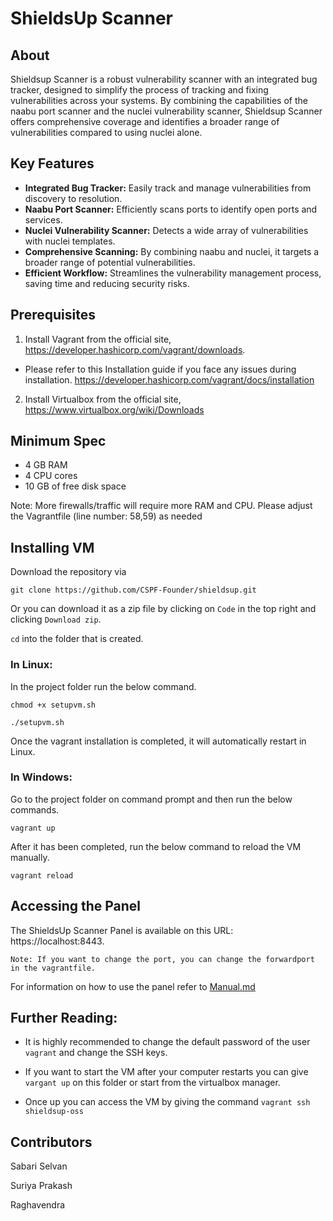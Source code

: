 # ShieldsUp Scanner

## About

Shieldsup Scanner is a robust vulnerability scanner with an integrated bug tracker, designed to simplify the process of tracking and fixing vulnerabilities across your systems. By combining the capabilities of the naabu port scanner and the nuclei vulnerability scanner, Shieldsup Scanner offers comprehensive coverage and identifies a broader range of vulnerabilities compared to using nuclei alone.

## Key Features

- **Integrated Bug Tracker:** Easily track and manage vulnerabilities from discovery to resolution.
- **Naabu Port Scanner:** Efficiently scans ports to identify open ports and services.
- **Nuclei Vulnerability Scanner:** Detects a wide array of vulnerabilities with nuclei templates.
- **Comprehensive Scanning:** By combining naabu and nuclei, it targets a broader range of potential vulnerabilities.
- **Efficient Workflow:** Streamlines the vulnerability management process, saving time and reducing security risks.

## Prerequisites

1. Install Vagrant from the official site, https://developer.hashicorp.com/vagrant/downloads. 

- Please refer to this Installation guide if you face any issues during installation. https://developer.hashicorp.com/vagrant/docs/installation

2. Install Virtualbox from the official site, https://www.virtualbox.org/wiki/Downloads

## Minimum Spec

- 4 GB RAM 
- 4 CPU cores
- 10 GB of free disk space

Note: More firewalls/traffic will require more RAM and CPU. Please adjust the Vagrantfile (line number: 58,59) as needed

## Installing VM

Download the repository via 

`git clone https://github.com/CSPF-Founder/shieldsup.git`

Or you can download it as a zip file by clicking on `Code` in the top right and clicking `Download zip`.

`cd` into the folder that is created.

### In Linux:

In the project folder run the below command.

```
chmod +x setupvm.sh

./setupvm.sh
```

Once the vagrant installation is completed, it will automatically restart in Linux. 

### In Windows:

Go to the project folder on command prompt and then run the below commands.

```
vagrant up
```
After it has been completed, run the below command to reload the VM manually.

```
vagrant reload
```


## Accessing the Panel

The ShieldsUp Scanner Panel is available on this URL: https://localhost:8443. 

```
Note: If you want to change the port, you can change the forwardport in the vagrantfile.
```

For information on how to use the panel refer to [Manual.md](Manual.md)

## Further Reading:


- It is highly recommended to change the default password of the user `vagrant` and change the SSH keys. 

- If you want to start the VM after your computer restarts you can give `vargant up` on this folder or start from the virtualbox manager. 

- Once up you can access the VM by giving the command `vagrant ssh shieldsup-oss`

## Contributors

Sabari Selvan

Suriya Prakash

Raghavendra
